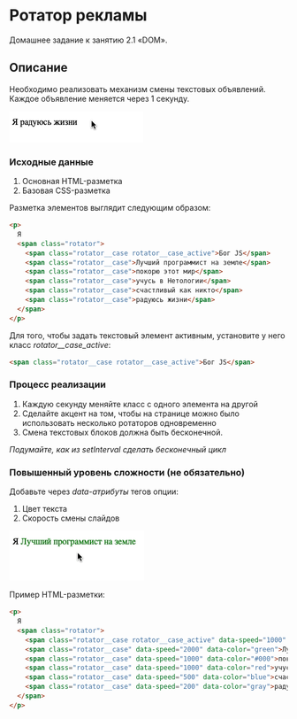 # Ротатор рекламы

Домашнее задание к занятию 2.1 «DOM».

## Описание 

Необходимо реализовать механизм смены текстовых объявлений. 
Каждое объявление меняется через 1 секунду.

![Demo](./demo.gif)

### Исходные данные

1. Основная HTML-разметка
2. Базовая CSS-разметка

Разметка элементов выглядит следующим образом:

```html
<p>
  Я
  <span class="rotator">
    <span class="rotator__case rotator__case_active">Бог JS</span>
    <span class="rotator__case">Лучший программист на земле</span>
    <span class="rotator__case">покорю этот мир</span>
    <span class="rotator__case">учусь в Нетологии</span>
    <span class="rotator__case">счастливый как никто</span>
    <span class="rotator__case">радуюсь жизни</span>
  </span>
</p>
```

Для того, чтобы задать текстовый элемент активным, установите у него класс
*rotator__case_active*:

```html
<span class="rotator__case rotator__case_active">Бог JS</span>
```

### Процесс реализации

1. Каждую секунду меняйте класс с одного элемента на другой
2. Сделайте акцент на том, чтобы на странице можно было использовать несколько
ротаторов одновременно
3. Смена текстовых блоков должна быть бесконечной.

_Подумайте, как из setInterval сделать бесконечный цикл_
  
### Повышенный уровень сложности (не обязательно)

Добавьте через *data-атрибуты* тегов опции:

1. Цвет текста
2. Скорость смены слайдов

![Demo](./extended-demo.gif)

Пример HTML-разметки:

```html
<p>
  Я
  <span class="rotator">
    <span class="rotator__case rotator__case_active" data-speed="1000" data-color="red">Бог JS</span>
    <span class="rotator__case" data-speed="2000" data-color="green">Лучший программист на земле</span>
    <span class="rotator__case" data-speed="1000" data-color="#000">покорю этот мир</span>
    <span class="rotator__case" data-speed="1000" data-color="red">учусь в Нетологии</span>
    <span class="rotator__case" data-speed="500" data-color="blue">счастливый как никто</span>
    <span class="rotator__case" data-speed="200" data-color="gray">радуюсь жизни</span>
  </span>
</p>
```